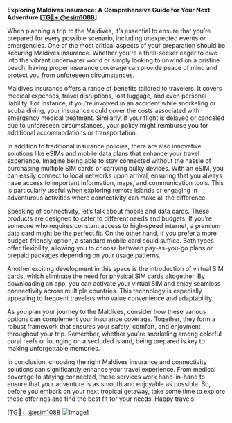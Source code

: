 **Exploring Maldives Insurance: A Comprehensive Guide for Your Next Adventure [[TG💪+ @esim1088](https://t.me/s/esim1088)]**

When planning a trip to the Maldives, it’s essential to ensure that you’re prepared for every possible scenario, including unexpected events or emergencies. One of the most critical aspects of your preparation should be securing Maldives insurance. Whether you're a thrill-seeker eager to dive into the vibrant underwater world or simply looking to unwind on a pristine beach, having proper insurance coverage can provide peace of mind and protect you from unforeseen circumstances.

Maldives insurance offers a range of benefits tailored to travelers. It covers medical expenses, travel disruptions, lost luggage, and even personal liability. For instance, if you're involved in an accident while snorkeling or scuba diving, your insurance could cover the costs associated with emergency medical treatment. Similarly, if your flight is delayed or canceled due to unforeseen circumstances, your policy might reimburse you for additional accommodations or transportation.

In addition to traditional insurance policies, there are also innovative solutions like eSIMs and mobile data plans that enhance your travel experience. Imagine being able to stay connected without the hassle of purchasing multiple SIM cards or carrying bulky devices. With an eSIM, you can easily connect to local networks upon arrival, ensuring that you always have access to important information, maps, and communication tools. This is particularly useful when exploring remote islands or engaging in adventurous activities where connectivity can make all the difference.

Speaking of connectivity, let’s talk about mobile and data cards. These products are designed to cater to different needs and budgets. If you’re someone who requires constant access to high-speed internet, a premium data card might be the perfect fit. On the other hand, if you prefer a more budget-friendly option, a standard mobile card could suffice. Both types offer flexibility, allowing you to choose between pay-as-you-go plans or prepaid packages depending on your usage patterns.

Another exciting development in this space is the introduction of virtual SIM cards, which eliminate the need for physical SIM cards altogether. By downloading an app, you can activate your virtual SIM and enjoy seamless connectivity across multiple countries. This technology is especially appealing to frequent travelers who value convenience and adaptability.

As you plan your journey to the Maldives, consider how these various options can complement your insurance coverage. Together, they form a robust framework that ensures your safety, comfort, and enjoyment throughout your trip. Remember, whether you're snorkeling among colorful coral reefs or lounging on a secluded island, being prepared is key to making unforgettable memories.

In conclusion, choosing the right Maldives insurance and connectivity solutions can significantly enhance your travel experience. From medical coverage to staying connected, these services work hand-in-hand to ensure that your adventure is as smooth and enjoyable as possible. So, before you embark on your next tropical getaway, take some time to explore these offerings and find the best fit for your needs. Happy travels!

[[TG💪+ @esim1088](https://t.me/s/esim1088) ![Image](https://i.postimg.cc/Y0z9fWf4/image.png)]